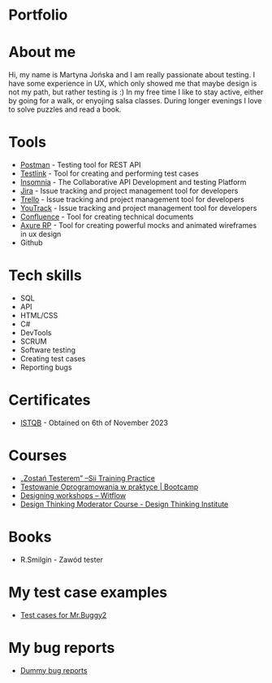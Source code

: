 # Portfolio
# About me
Hi, my name is Martyna Jońska and I am really passionate about testing. I have some experience in UX, which only showed me that maybe design is not my path, but rather testing is :) In my free time I like to stay active, either by going for a walk, or enyojing salsa classes. During longer evenings I love to solve puzzles and read a book.
# Tools
  - [Postman](https://www.postman.com/) - Testing tool for REST API
  - [Testlink](https://www.testlink.org/) - Tool for creating and performing test cases
  - [Insomnia](https://insomnia.rest/) - The Collaborative API Development and testing Platform
  - [Jira](https://www.atlassian.com/software/jira0) - Issue tracking and project management tool for developers
  - [Trello](https://trello.com/) - Issue tracking and project management tool for developers
  - [YouTrack](https://www.jetbrains.com/youtrack/) - Issue tracking and project management tool for developers
  - [Confluence](https://www.atlassian.com/software/confluence?&aceid=&adposition=&adgroup=151507185333&campaign=20400657814&creative=666763237635&device=c&keyword=confluence&matchtype=e&network=g&placement=&ds_kids=p77338285540&ds_e=GOOGLE&ds_eid=700000001542923&ds_e1=GOOGLE&gad=1&gclid=CjwKCAiA3aeqBhBzEiwAxFiOBrK0FUfGCLZ0WJlLfeF-Ck6X1URiM10tSUGsSUVZNRvm4SmuZ5_ELxoC0eUQAvD_BwE&gclsrc=aw.ds) - Tool for creating technical documents 
  - [Axure RP](https://www.axure.com/) - Tool for creating powerful mocks and animated wireframes in ux design
  - Github
# Tech skills
  - SQL
  - API
  - HTML/CSS
  - C#
  - DevTools
  - SCRUM
  - Software testing
  - Creating test cases
  - Reporting bugs
# Certificates
  - [ISTQB](https://sjsi.org/) - Obtained on 6th of November 2023
# Courses
  - [„Zostań Testerem” –Sii Training Practice](https://sii.pl/szkolenia/oferta/zostan-testerem/)
  - [Testowanie Oprogramowania w praktyce | Bootcamp](https://www.udemy.com/course/testowanie-oprogramowania-w-praktyce-bootcamp/)
  - [Designing workshops – Witflow](https://www.witflow.com/)
  - [Design Thinking Moderator Course - Design Thinking Institute](https://www.dt-institute.pl/)
# Books
  - R.Smilgin - Zawód tester
# My test case examples
  - [Test cases for Mr.Buggy2](https://drive.google.com/file/d/1x1D90HUXvQ9sQSnUCN8B64o6_znqoqtu/view?usp=sharing)
# My bug reports
  - [Dummy bug reports](https://drive.google.com/file/d/1QhyDoo9gC_sc-tKPlRxXj3mO1ULt1Z7n/view?usp=sharing)